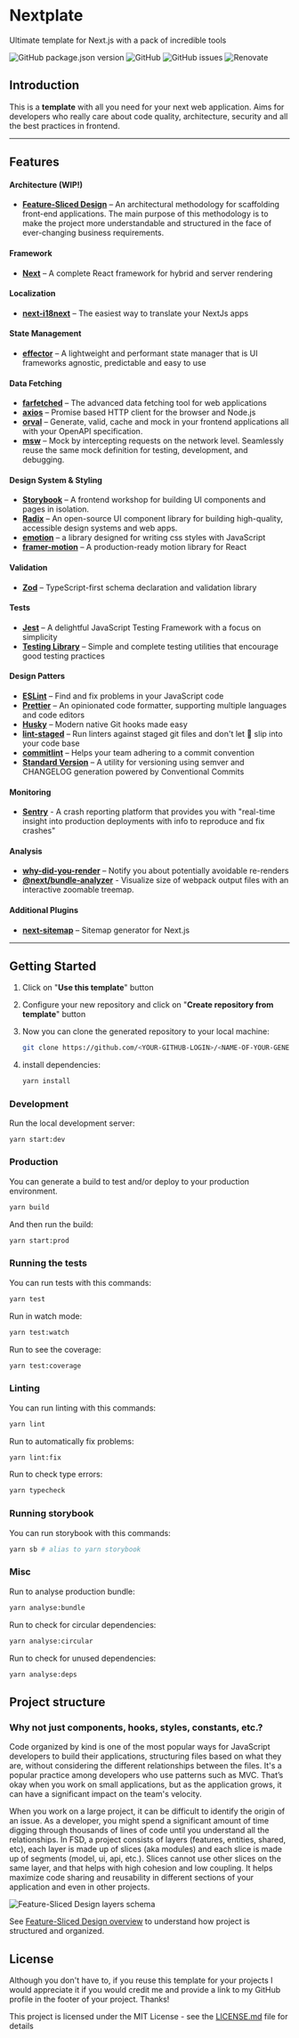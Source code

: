# Nextplate

Ultimate template for Next.js with a pack of incredible tools

![GitHub package.json version](https://img.shields.io/github/package-json/v/devianllert/nextplate?style=for-the-badge)
![GitHub](https://img.shields.io/github/license/devianllert/nextplate?style=for-the-badge)
![GitHub issues](https://img.shields.io/github/issues/devianllert/nextplate?style=for-the-badge)
![Renovate](https://img.shields.io/badge/Renovate-enabled-blue?style=for-the-badge)

## Introduction
This is a **template** with all you need for your next web application. Aims for developers who really care about code quality, architecture, security and all the best practices in frontend.

---

## Features

#### Architecture (WIP!)
- **[Feature-Sliced Design](https://feature-sliced.design)** – An architectural methodology for scaffolding front-end applications. The main purpose of this methodology is to make the project more understandable and structured in the face of ever-changing business requirements.

#### Framework

- **[Next](https://nextjs.org)** – A complete React framework for hybrid and server rendering

#### Localization

- **[next-i18next](https://github.com/i18next/next-i18next)** – The easiest way to translate your NextJs apps

#### State Management

- **[effector](https://effector.dev)** – A lightweight and performant state manager that is UI frameworks agnostic, predictable and easy to use

#### Data Fetching

- **[farfetched](https://farfetched.pages.dev)** – The advanced data fetching tool for web applications
- **[axios](https://axios-http.com)** – Promise based HTTP client for the browser and Node.js
- **[orval](https://orval.dev)** – Generate, valid, cache and mock in your frontend applications all with your OpenAPI specification.
- **[msw](https://mswjs.io)** – Mock by intercepting requests on the network level. Seamlessly reuse the same mock definition for testing, development, and debugging.

#### Design System & Styling

- **[Storybook](https://storybook.js.org)** – A frontend workshop for building UI components and pages in isolation.
- **[Radix](https://www.radix-ui.com)** – An open-source UI component library for building high-quality, accessible design systems and web apps.
- **[emotion](https://emotion.sh/docs/introduction)** – a library designed for writing css styles with JavaScript
- **[framer-motion](https://www.framer.com/motion/)** – A production-ready motion library for React

#### Validation

- **[Zod](https://zod.dev)** – TypeScript-first schema declaration and validation library

#### Tests

- **[Jest](https://jestjs.io)** – A delightful JavaScript Testing Framework with a focus on simplicity
- **[Testing Library](https://testing-library.com)** –  Simple and complete testing utilities that encourage good testing practices

#### Design Patters

- **[ESLint](https://eslint.org)** – Find and fix problems in your JavaScript code
- **[Prettier](https://prettier.io)** – An opinionated code formatter, supporting multiple languages and code editors
- **[Husky](https://github.com/typicode/husky)** – Modern native Git hooks made easy
- **[lint-staged](https://github.com/okonet/lint-staged)** – Run linters against staged git files and don't let 💩 slip into your code base
- **[commitlint](https://commitlint.js.org/#/)** – Helps your team adhering to a commit convention
- **[Standard Version](https://github.com/conventional-changelog/standard-version)** – A utility for versioning using semver and CHANGELOG generation powered by Conventional Commits

#### Monitoring

- **[Sentry](https://sentry.io/)** - A crash reporting platform that provides you with "real-time insight into production deployments with info to reproduce and fix crashes"


#### Analysis

- **[why-did-you-render](https://github.com/welldone-software/why-did-you-render)** – Notify you about potentially avoidable re-renders
- **[@next/bundle-analyzer](https://www.npmjs.com/package/@next/bundle-analyzer)** - Visualize size of webpack output files with an interactive zoomable treemap.


#### Additional Plugins

- **[next-sitemap](https://github.com/iamvishnusankar/next-sitemap)** – Sitemap generator for Next.js

---

## Getting Started

1. Click on "**Use this template**" button
2. Configure your new repository and click on "**Create repository from template**" button
3. Now you can clone the generated repository to your local machine:
    ```bash
    git clone https://github.com/<YOUR-GITHUB-LOGIN>/<NAME-OF-YOUR-GENERATED-REPOSITORY>.git
    ```

4. install dependencies:
   ```bash
   yarn install
   ```

### Development

Run the local development server:

```
yarn start:dev
```

### Production

You can generate a build to test and/or deploy to your production environment.

```bash
yarn build
```

And then run the build:

```bash
yarn start:prod
```

### Running the tests

You can run tests with this commands:

```bash
yarn test
```

Run in watch mode:

```bash
yarn test:watch
```

Run to see the coverage:

```bash
yarn test:coverage
```

### Linting

You can run linting with this commands:

```bash
yarn lint
```

Run to automatically fix problems:

```bash
yarn lint:fix
```

Run to check type errors:

```bash
yarn typecheck
```

### Running storybook

You can run storybook with this commands:

```bash
yarn sb # alias to yarn storybook
```

### Misc

Run to analyse production bundle:

```bash
yarn analyse:bundle
```

Run to check for circular dependencies:

```bash
yarn analyse:circular
```

Run to check for unused dependencies:

```bash
yarn analyse:deps
```

## Project structure

### Why not just components, hooks, styles, constants, etc.?

Code organized by kind is one of the most popular ways for JavaScript developers to build their applications, structuring files based on what they are, without considering the different relationships between the files. It's a popular practice among developers who use patterns such as MVC. That’s okay when you work on small applications, but as the application grows, it can have a significant impact on the team's velocity.

When you work on a large project, it can be difficult to identify the origin of an issue. As a developer, you might spend a significant amount of time digging through thousands of lines of code until you understand all the relationships. In FSD, a project consists of layers (features, entities, shared, etc), each layer is made up of slices (aka modules) and each slice is made up of segments (model, ui, api, etc.). Slices cannot use other slices on the same layer, and that helps with high cohesion and low coupling. It helps maximize code sharing and reusability in different sections of your application and even in other projects.

<img title="Feature-Sliced Design layers schema"  src="./docs/fsd-schema.jpg">

See [Feature-Sliced Design overview](https://feature-sliced.design/docs/get-started/overview) to understand how project is structured and organized.

## License
Although you don't have to, if you reuse this template for your projects I would appreciate it if you would credit me and provide a link to my GitHub profile in the footer of your project. Thanks!

This project is licensed under the MIT License - see the [LICENSE.md](LICENSE.md) file for details
